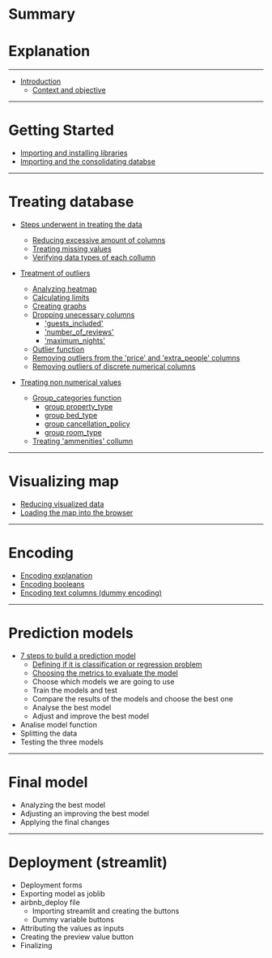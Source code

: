 # Summary

# Explanation

---

- [Introduction](src\1-Introduction\README.md)
  - [Context and objective](src\1-Introduction\objective.md)

---

# Getting Started

* [Importing and installing libraries](src\2-Importing-and-installing-libraries\README.md)
* [Importing and the consolidating databse](src\3-Importing-and-consolidating-database\importing-and-consolidating-database.md)

---

# Treating database

* [Steps underwent in treating the data](src\4-Reduce-excessive-columns\README.MD)

  * [Reducing excessive amount of columns](src\4-Reduce-excessive-columns\reduce-excessive-collumns.md)
  * [Treating missing values](src\4-Reduce-excessive-columns\treating-missing-values.md)
  * [Verifying data types of each collumn](src\4-Reduce-excessive-columns\verify-data-types.md)
* [Treatment of outliers](src\5-Treatment-of-outliers\README.md)

  * [Analyzing heatmap](src\5-Treatment-of-outliers\analyzing-heatmap.md)
  * [Calculating limits](src\5-Treatment-of-outliers\calculating-limits.md)
  * [Creating graphs](src\5-Treatment-of-outliers\creating-graphs.md)
  * [Dropping unecessary columns](src\5-Treatment-of-outliers\5-1-Dropping-uncessary-columns\README.md)
    * [&#39;guests_included&#39;](src\5-Treatment-of-outliers\5-1-Dropping-uncessary-columns\guests_included.md)
    * [&#39;number_of_reviews&#39;](src\5-Treatment-of-outliers\5-1-Dropping-uncessary-columns\number_of_reviews.md)
    * [&#39;maximum_nights&#39;](src\5-Treatment-of-outliers\5-1-Dropping-uncessary-columns\maximum_nights.md)
  * [Outlier function](src\6-Outlier-function\README.md)
  * [Removing outliers from the &#39;price&#39; and &#39;extra_people&#39; columns](src\7-Removing-outliers-price-extra-people\README.md)
  * [Removing outliers of discrete numerical columns](src\8-outliers-discrete-numerical-columns\README.md)
* [Treating non numerical values](src\9-Treating-non-numerical-values\README.md)

  * [Group_categories function](src\10-Group_categories-function\README.md)
    * [group property_type](src\10-Group_categories-function\10-1-group-property_type\README.md)
    * [group bed_type](src\10-Group_categories-function\10-2-group-bed_type\README.md)
    * [group cancellation_policy](src\10-Group_categories-function\10-3-group-cancellation-policy\README.md)
    * [group room_type](src\10-Group_categories-function\10-4-group-room_type\README.md)
  * [Treating &#39;ammenities&#39; collumn](src\11-Treating-ammenities-collumn\README.md)

---

# Visualizing map

* [Reducing visualized data](src\12-reducing-visualized-data\README.md)
* [Loading the map into the browser](src\13-loading-map-to-browser\README.md)

---

# Encoding

* [Encoding explanation](src\14-Encoding-explanation\README.md)
* [Encoding booleans](src\15-Encoding-booleans\README.md)
* [Encoding text columns (dummy encoding)](src\16-dummy-encoding\README.md)

---

# Prediction models

* [7 steps to build a prediction model](src\17-steps-to-build-model\README.md)
  * [Defining if it is classification or regression problem](src\18-define-classification-regression-problem\README.md)
  * [Choosing the metrics to evaluate the model](src\19-Choosing-evaluation-metrics\README.md)
  * Choose which models we are going to use
  * Train the models and test
  * Compare the results of the models and choose the best one
  * Analyse the best model
  * Adjust and improve the best model
* Analise model function
* Splitting the data
* Testing the three models

---

# Final model

* Analyzing the best model
* Adjusting an improving the best model
* Applying the final changes

---

# Deployment (streamlit)

* Deployment forms
* Exporting model as joblib
* airbnb_deploy file
  * Importing streamlit and creating the buttons
  * Dummy variable buttons
* Attributing the values as inputs
* Creating the preview value button
* Finalizing
